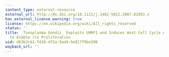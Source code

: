 ```yaml
---
content_type: external-resource
external_url: http://dx.doi.org/10.1111/j.1462-5822.2007.01093.x
has_external_license_warning: true
license: https://en.wikipedia.org/wiki/All_rights_reserved
status: ''
title: _Toxoplasma Gondii_ Exploits UHRF1 and Induces Host Cell Cycle Arrest at G2
  to Enable its Proliferation
uid: d63b3cb1-fd38-4f2a-9aa9-5e81ff9ba390
wayback_url: ''
---
```

